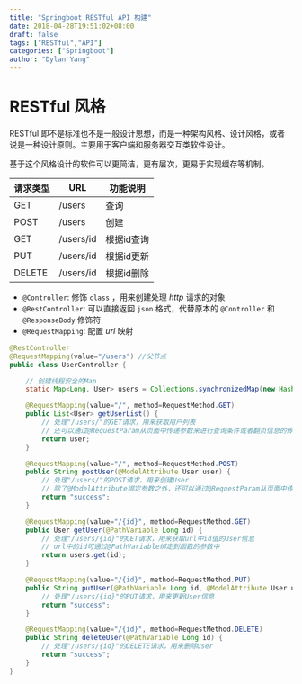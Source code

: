 ```yaml
---
title: "Springboot RESTful API 构建"
date: 2018-04-28T19:51:02+08:00
draft: false
tags: ["RESTful","API"]
categories: ["Springboot"]
author: "Dylan Yang"
---
```


# RESTful 风格

RESTful 即不是标准也不是一般设计思想，而是一种架构风格、设计风格，或者说是一种设计原则。主要用于客户端和服务器交互类软件设计。

基于这个风格设计的软件可以更简洁，更有层次，更易于实现缓存等机制。
<!--more-->

|请求类型|URL|功能说明|
|-----|-----|------|
|GET|/users|查询|
|POST|/users|创建|
|GET|/users/id|根据id查询|
|PUT|/users/id|根据id更新|
|DELETE|/users/id|根据id删除|

- `@Controller`: 修饰 `class` ，用来创建处理 *http* 请求的对象
- `@RestController`: 可以直接返回 `json` 格式，代替原本的 `@Controller` 和 `@ResponseBody` 修饰符
- `@RequestMapping`: 配置 *url* 映射

``` java
@RestController 
@RequestMapping(value="/users") //父节点
public class UserController { 

    // 创建线程安全的Map
    static Map<Long, User> users = Collections.synchronizedMap(new HashMap<Long, User>()); 

    @RequestMapping(value="/", method=RequestMethod.GET) 
    public List<User> getUserList() { 
        // 处理"/users/"的GET请求，用来获取用户列表 
        // 还可以通过@RequestParam从页面中传递参数来进行查询条件或者翻页信息的传递 
        return user; 
    } 

    @RequestMapping(value="/", method=RequestMethod.POST) 
    public String postUser(@ModelAttribute User user) { 
        // 处理"/users/"的POST请求，用来创建User 
        // 除了@ModelAttribute绑定参数之外，还可以通过@RequestParam从页面中传递参数 
        return "success"; 
    } 

    @RequestMapping(value="/{id}", method=RequestMethod.GET) 
    public User getUser(@PathVariable Long id) { 
        // 处理"/users/{id}"的GET请求，用来获取url中id值的User信息 
        // url中的id可通过@PathVariable绑定到函数的参数中 
        return users.get(id); 
    } 

    @RequestMapping(value="/{id}", method=RequestMethod.PUT) 
    public String putUser(@PathVariable Long id, @ModelAttribute User user) { 
        // 处理"/users/{id}"的PUT请求，用来更新User信息
        return "success"; 
    } 

    @RequestMapping(value="/{id}", method=RequestMethod.DELETE) 
    public String deleteUser(@PathVariable Long id) { 
        // 处理"/users/{id}"的DELETE请求，用来删除User
        return "success"; 
    }
}
```